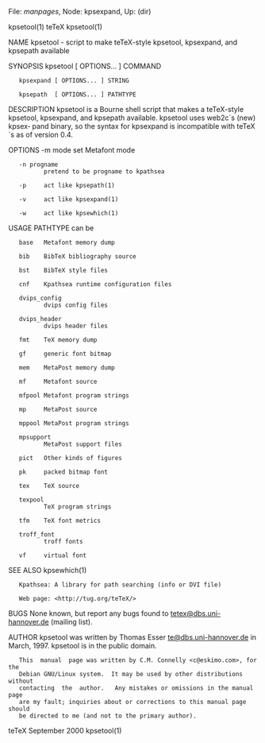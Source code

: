 File: *manpages*,  Node: kpsexpand,  Up: (dir)

kpsetool(1)                          teTeX                         kpsetool(1)



NAME
       kpsetool - script to make teTeX-style kpsetool, kpsexpand, and kpsepath
       available

SYNOPSIS
       kpsetool  [ OPTIONS... ] COMMAND

       kpsexpand [ OPTIONS... ] STRING

       kpsepath  [ OPTIONS... ] PATHTYPE

DESCRIPTION
       kpsetool is a Bourne shell script that makes  a  teTeX-style  kpsetool,
       kpsexpand,  and kpsepath available.  kpsetool uses web2c´s (new) kpsex‐
       pand binary, so the syntax for kpsexpand is incompatible  with  teTeX´s
       as of version 0.4.

OPTIONS
       -m mode
              set Metafont mode

       -n progname
              pretend to be progname to kpathsea

       -p     act like kpsepath(1)

       -v     act like kpsexpand(1)

       -w     act like kpsewhich(1)

USAGE
       PATHTYPE can be

       base   Metafont memory dump

       bib    BibTeX bibliography source

       bst    BibTeX style files

       cnf    Kpathsea runtime configuration files

       dvips_config
              dvips config files

       dvips_header
              dvips header files

       fmt    TeX memory dump

       gf     generic font bitmap

       mem    MetaPost memory dump

       mf     Metafont source

       mfpool Metafont program strings

       mp     MetaPost source

       mppool MetaPost program strings

       mpsupport
              MetaPost support files

       pict   Other kinds of figures

       pk     packed bitmap font

       tex    TeX source

       texpool
              TeX program strings

       tfm    TeX font metrics

       troff_font
              troff fonts

       vf     virtual font

SEE ALSO
       kpsewhich(1)

       Kpathsea: A library for path searching (info or DVI file)

       Web page: <http://tug.org/teTeX/>

BUGS
       None  known,  but  report any bugs found to <tetex@dbs.uni-hannover.de>
       (mailing list).

AUTHOR
       kpsetool was written by Thomas Esser <te@dbs.uni-hannover.de> in March,
       1997.  kpsetool is in the public domain.

       This  manual  page was written by C.M. Connelly <c@eskimo.com>, for the
       Debian GNU/Linux system.  It may be used by other distributions without
       contacting  the  author.   Any mistakes or omissions in the manual page
       are my fault; inquiries about or corrections to this manual page should
       be directed to me (and not to the primary author).



teTeX                           September 2000                     kpsetool(1)
